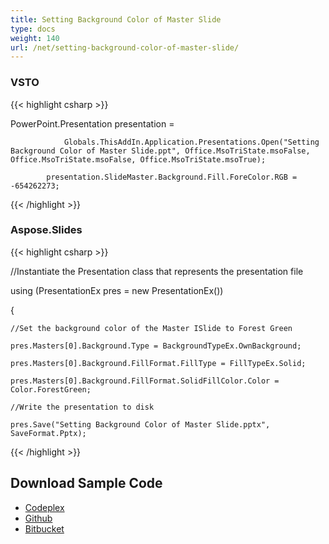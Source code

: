 ```yaml
---
title: Setting Background Color of Master Slide
type: docs
weight: 140
url: /net/setting-background-color-of-master-slide/
---
```


### **VSTO**
{{< highlight csharp >}}

 PowerPoint.Presentation presentation =

                Globals.ThisAddIn.Application.Presentations.Open("Setting Background Color of Master Slide.ppt", Office.MsoTriState.msoFalse, Office.MsoTriState.msoFalse, Office.MsoTriState.msoTrue);

            presentation.SlideMaster.Background.Fill.ForeColor.RGB = -654262273;

{{< /highlight >}}
### **Aspose.Slides**
{{< highlight csharp >}}

 //Instantiate the Presentation class that represents the presentation file

using (PresentationEx pres = new PresentationEx())

{

	//Set the background color of the Master ISlide to Forest Green

	pres.Masters[0].Background.Type = BackgroundTypeEx.OwnBackground;

	pres.Masters[0].Background.FillFormat.FillType = FillTypeEx.Solid;

	pres.Masters[0].Background.FillFormat.SolidFillColor.Color = Color.ForestGreen;

	//Write the presentation to disk

	pres.Save("Setting Background Color of Master Slide.pptx", SaveFormat.Pptx);

{{< /highlight >}}
## **Download Sample Code**
- [Codeplex](https://asposevsto.codeplex.com/downloads/get/787342)
- [Github](https://github.com/aspose-slides/Aspose.Slides-for-.NET/releases/download/AsposeSlidesVsVSTOv1.1/Setting.Background.color.of.Master.Slide.Aspose.Slides.zip)
- [Bitbucket](https://bitbucket.org/asposemarketplace/aspose-for-vsto/downloads/Setting%20Background%20color%20of%20Master%20Slide%20\(Asose.Slides\).zip)
